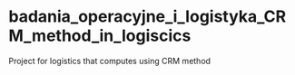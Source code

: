 # badania_operacyjne_i_logistyka_CRM_method_in_logiscics
Project for logistics that computes using CRM method
